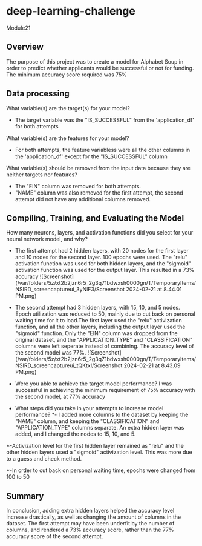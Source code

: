 # deep-learning-challenge
Module21

## Overview
The purpose of this project was to create a model for Alphabet Soup in order to predict whether applicants would be successful or not for funding. The minimum accuracy score required was 75%

## Data processing
What variable(s) are the target(s) for your model?
* The target variable was the "IS_SUCCESSFUL" from the 'application_df' for both attempts

What variable(s) are the features for your model?
* For both attempts, the feature variabless were all the other columns in the 'application_df' except for the "IS_SUCCESSFUL" column

What variable(s) should be removed from the input data because they are neither targets nor features?
* The "EIN" column was removed for both attempts.
* "NAME" column was also removed for the first attempt, the second attempt did not have any additional columns removed.

## Compiling, Training, and Evaluating the Model
How many neurons, layers, and activation functions did you select for your neural network model, and why?

* The first attempt had 2 hidden layers, with 20 nodes for the first layer and 10 nodes for the second layer. 100 epochs were used. The "relu" activation function was used for both hidden layers, and the "sigmoid" activation function was used for the output layer. This resulted in a 73% accuracy
![Screenshot](/var/folders/5z/xt2b2jzn6r5_2g3q71bdwxsh0000gn/T/TemporaryItems/NSIRD_screencaptureui_3yNlF3/Screenshot 2024-02-21 at 8.44.01 PM.png)

* The second attempt had 3 hidden layers, with 15, 10, and 5 nodes. Epoch utilization was reduced to 50, mainly due to cut back on personal waiting time for it to load.The first layer used the "relu" activization function, and all the other layers, including the output layer used the "sigmoid" function. Only the "EIN" column was dropped from the original dataset, and the "APPLICATION_TYPE" and "CLASSIFICATION" columns were left seperate instead of combining. The accuracy level of the second model was 77%. 
![Screenshot](/var/folders/5z/xt2b2jzn6r5_2g3q71bdwxsh0000gn/T/TemporaryItems/NSIRD_screencaptureui_tQKtxI/Screenshot 2024-02-21 at 8.43.09 PM.png)

* Were you able to achieve the target model performance?
I was successful in achieving the minimum requirement of 75% accuracy with the second model, at 77% accuracy

* What steps did you take in your attempts to increase model performance?
*- I added more columns to the dataset by keeping the "NAME" column, and keeping the "CLASSIFICATION" and "APPLICATION_TYPE" columns separate. An extra hidden layer was added, and I changed the nodes to 15, 10, and 5. 

*-Activization level for the first hidden layer remained as "relu" and the other hidden layers used a "sigmoid" activization level. This was more due to a guess and check method.

*-In order to cut back on personal waiting time, epochs were changed from 100 to 50


## Summary
In conclusion, adding extra hidden layers helped the accuracy level increase drastically, as well as changing the amount of columns in the dataset. The first attempt may have been underfit by the number of columns, and rendered a 73% accuracy score, rather than the 77% accuracy score of the second attempt.
